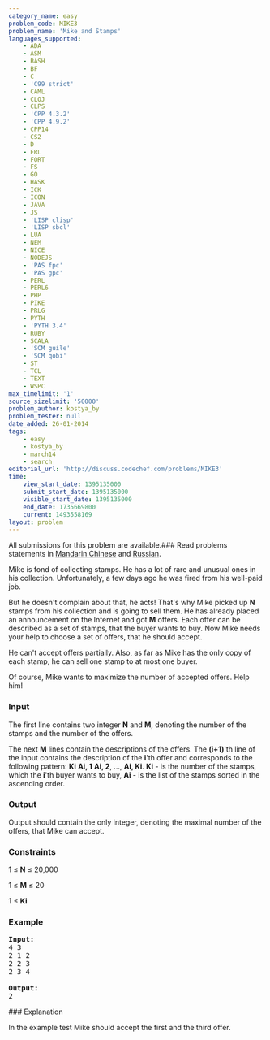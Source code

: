 ```yaml
---
category_name: easy
problem_code: MIKE3
problem_name: 'Mike and Stamps'
languages_supported:
    - ADA
    - ASM
    - BASH
    - BF
    - C
    - 'C99 strict'
    - CAML
    - CLOJ
    - CLPS
    - 'CPP 4.3.2'
    - 'CPP 4.9.2'
    - CPP14
    - CS2
    - D
    - ERL
    - FORT
    - FS
    - GO
    - HASK
    - ICK
    - ICON
    - JAVA
    - JS
    - 'LISP clisp'
    - 'LISP sbcl'
    - LUA
    - NEM
    - NICE
    - NODEJS
    - 'PAS fpc'
    - 'PAS gpc'
    - PERL
    - PERL6
    - PHP
    - PIKE
    - PRLG
    - PYTH
    - 'PYTH 3.4'
    - RUBY
    - SCALA
    - 'SCM guile'
    - 'SCM qobi'
    - ST
    - TCL
    - TEXT
    - WSPC
max_timelimit: '1'
source_sizelimit: '50000'
problem_author: kostya_by
problem_tester: null
date_added: 26-01-2014
tags:
    - easy
    - kostya_by
    - march14
    - search
editorial_url: 'http://discuss.codechef.com/problems/MIKE3'
time:
    view_start_date: 1395135000
    submit_start_date: 1395135000
    visible_start_date: 1395135000
    end_date: 1735669800
    current: 1493558169
layout: problem
---
```

All submissions for this problem are available.###  Read problems statements in [Mandarin Chinese](http://www.codechef.com/download/translated/MARCH14/mandarin/MIKE3.pdf) and [Russian](http://www.codechef.com/download/translated/MARCH14/russian/MIKE3.pdf).

Mike is fond of collecting stamps. He has a lot of rare and unusual ones in his collection. Unfortunately, a few days ago he was fired from his well-paid job.

But he doesn't complain about that, he acts! That's why Mike picked up **N** stamps from his collection and is going to sell them. He has already placed an announcement on the Internet and got **M** offers. Each offer can be described as a set of stamps, that the buyer wants to buy. Now Mike needs your help to choose a set of offers, that he should accept.

He can't accept offers partially. Also, as far as Mike has the only copy of each stamp, he can sell one stamp to at most one buyer.

Of course, Mike wants to maximize the number of accepted offers. Help him!

### Input

The first line contains two integer **N** and **M**, denoting the number of the stamps and the number of the offers.

The next **M** lines contain the descriptions of the offers. The **(i+1)**'th line of the input contains the description of the **i**'th offer and corresponds to the following pattern: **Ki** **Ai, 1** **Ai, 2**, ..., **Ai, Ki**. **Ki** - is the number of the stamps, which the **i**'th buyer wants to buy, **Ai** - is the list of the stamps sorted in the ascending order.

### Output

Output should contain the only integer, denoting the maximal number of the offers, that Mike can accept.

### Constraints

1 ≤ **N** ≤ 20,000

1 ≤ **M** ≤ 20

1 ≤ **Ki**

### Example

<pre><b>Input:</b>
4 3
2 1 2
2 2 3
2 3 4

<b>Output:</b>
2
</pre>### Explanation

In the example test Mike should accept the first and the third offer.
